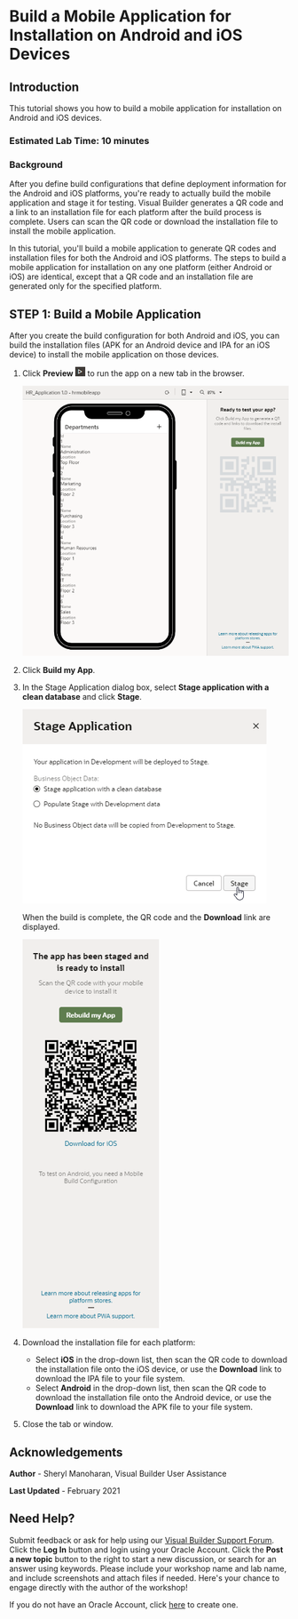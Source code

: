 # Build a Mobile Application for Installation on Android and iOS Devices

## Introduction

This tutorial shows you how to build a mobile application for installation on Android and iOS devices. 

### Estimated Lab Time:  10 minutes

### Background

After you define build configurations that define deployment information for the Android and iOS platforms, you're ready to actually build the mobile application and stage it for testing. Visual Builder generates a QR code and a link to an installation file for each platform after the build process is complete. Users can scan the QR code or download the installation file to install the mobile application.

In this tutorial, you'll build a mobile application to generate QR codes and installation files for both the Android and iOS platforms. The steps to build a mobile application for installation on any one platform (either Android or iOS) are identical, except that a QR code and an installation file are generated only for the specified platform.

## **STEP 1**: Build a Mobile Application

After you create the build configuration for both Android and iOS, you can build the installation files (APK for an Android device and IPA for an iOS device) to install the mobile application on those devices.  

1.  Click **Preview** ![](./images/vbcsio_mob_run_icon.png) to run the app on a new tab in the browser.

    ![](./images/vbcsio_mob_install_s1.png )

2.  Click **Build my App**.
3.  In the Stage Application dialog box, select **Stage application with a clean database** and click **Stage**.

    ![](./images/vbcsio_mob_install_s3.png )

    When the build is complete, the QR code and the **Download** link are displayed.

    ![](./images/vbcsio_mob_install_s3b.png )

4.  Download the installation file for each platform:
    -   Select **iOS** in the drop-down list, then scan the QR code to download the installation file onto the iOS device, or use the **Download** link to download the IPA file to your file system.
    -   Select **Android** in the drop-down list, then scan the QR code to download the installation file onto the Android device, or use the **Download** link to download the APK file to your file system.
5.  Close the tab or window.

## Acknowledgements
**Author** - Sheryl Manoharan, Visual Builder User Assistance

**Last Updated** - February 2021

## Need Help?

Submit feedback or ask for help using our [Visual Builder Support Forum](https://cloudcustomerconnect.oracle.com/resources/e610f4723c/summary). Click the **Log In** button and login using your Oracle Account. Click the **Post a new topic** button to the right to start a new discussion, or search for an answer using keywords.  Please include your workshop name and lab name, and include screenshots and attach files if needed.  Here's your chance to engage directly with the author of the workshop!

If you do not have an Oracle Account, click [here](https://profile.oracle.com/myprofile/account/create-account.jspx) to create one.
